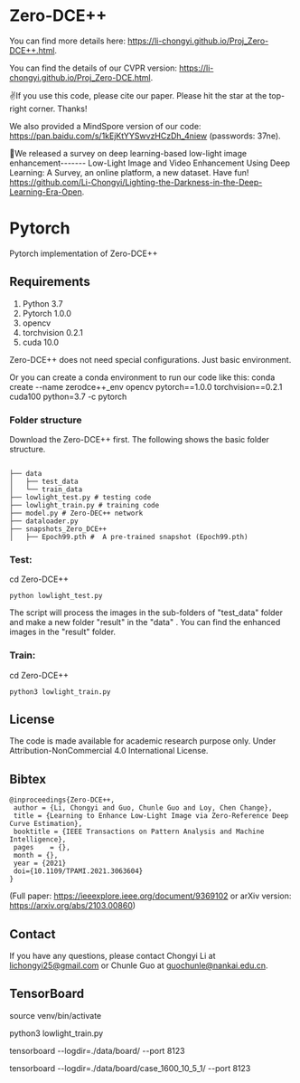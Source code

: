 # Zero-DCE++

You can find more details here: https://li-chongyi.github.io/Proj_Zero-DCE++.html.

You can find the details of our CVPR version: https://li-chongyi.github.io/Proj_Zero-DCE.html.

✌If you use this code, please cite our paper. Please hit the star at the top-right corner. Thanks!

We also provided a MindSpore version of our code: https://pan.baidu.com/s/1kEjKtYYSwvzHCzDh_4niew (passwords: 37ne).

🌈We released a survey on deep learning-based low-light image enhancement------- Low-Light Image and Video Enhancement
Using Deep Learning: A Survey, an online platform, a new dataset. Have
fun! https://github.com/Li-Chongyi/Lighting-the-Darkness-in-the-Deep-Learning-Era-Open.

# Pytorch

Pytorch implementation of Zero-DCE++

## Requirements

1. Python 3.7
2. Pytorch 1.0.0
3. opencv
4. torchvision 0.2.1
5. cuda 10.0

Zero-DCE++ does not need special configurations. Just basic environment.

Or you can create a conda environment to run our code like this:
conda create --name zerodce++_env opencv pytorch==1.0.0 torchvision==0.2.1 cuda100 python=3.7 -c pytorch

### Folder structure

Download the Zero-DCE++ first. The following shows the basic folder structure.

```

├── data
│   ├── test_data 
│   └── train_data 
├── lowlight_test.py # testing code
├── lowlight_train.py # training code
├── model.py # Zero-DEC++ network
├── dataloader.py
├── snapshots_Zero_DCE++
│   ├── Epoch99.pth #  A pre-trained snapshot (Epoch99.pth)
```

### Test:

cd Zero-DCE++

```
python lowlight_test.py 
```

The script will process the images in the sub-folders of "test_data" folder and make a new folder "result" in the "data"
. You can find the enhanced images in the "result" folder.

### Train:

cd Zero-DCE++

```
python3 lowlight_train.py 
```

## License

The code is made available for academic research purpose only. Under Attribution-NonCommercial 4.0 International
License.

## Bibtex

```
@inproceedings{Zero-DCE++,
 author = {Li, Chongyi and Guo, Chunle Guo and Loy, Chen Change},
 title = {Learning to Enhance Low-Light Image via Zero-Reference Deep Curve Estimation},
 booktitle = {IEEE Transactions on Pattern Analysis and Machine Intelligence},
 pages    = {},
 month = {},
 year = {2021}
 doi={10.1109/TPAMI.2021.3063604}
}
```

(Full paper: https://ieeexplore.ieee.org/document/9369102 or arXiv version: https://arxiv.org/abs/2103.00860)

## Contact

If you have any questions, please contact Chongyi Li at lichongyi25@gmail.com or Chunle Guo at guochunle@nankai.edu.cn.

## TensorBoard
source venv/bin/activate

python3 lowlight_train.py

tensorboard --logdir=./data/board/ --port 8123

tensorboard --logdir=./data/board/case_1600_10_5_1/ --port 8123
 
